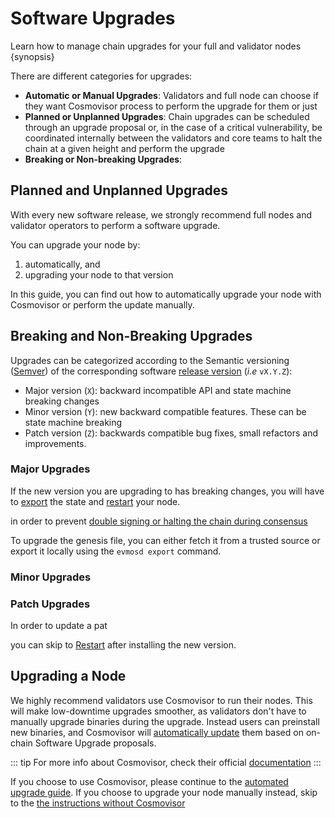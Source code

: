 <!--
order: 1
-->

# Software Upgrades

Learn how to manage chain upgrades for your full and validator nodes {synopsis}

There are different categories for upgrades:

- **Automatic or Manual Upgrades**: Validators and full node can choose if they want Cosmovisor process to perform the upgrade for them or just
- **Planned or Unplanned Upgrades**: Chain upgrades can be scheduled through an upgrade proposal or, in the case of a critical vulnerability, be coordinated internally between the validators and core teams to halt the chain at a given height and perform the upgrade
- **Breaking or Non-breaking Upgrades**: 

## Planned and Unplanned Upgrades

With every new software release, we strongly recommend full nodes and validator operators to perform a software upgrade.

You can upgrade your node by:

1) automatically, and
2) upgrading your node to that version

In this guide, you can find out how to automatically upgrade your node with Cosmovisor or perform the update manually.

## Breaking and Non-Breaking Upgrades

Upgrades can be categorized according to the Semantic versioning ([Semver](https://semver.org/)) of the corresponding software [release version](https://github.com/tharsis/evmos/releases) (*i.e* `vX.Y.Z`):

- Major version (`X`): backward incompatible API and state machine breaking changes
- Minor version (`Y`): new backward compatible features. These can be state machine breaking
- Patch version (`Z`): backwards compatible bug fixes, small refactors and improvements.

### Major Upgrades

If the new version you are upgrading to has breaking changes, you will have to [export](#export-state) the state  and [restart](#restart-node) your node.

in order to prevent [double signing or halting the chain during consensus](https://docs.tendermint.com/master/spec/consensus/signing.html#double-signing)

To upgrade the genesis file, you can either fetch it from a trusted source or export it locally using the `evmosd export` command.

### Minor Upgrades



### Patch Upgrades

In order to update a pat

you can skip to [Restart](#restart-node) after installing the new version.



## Upgrading a Node

We highly recommend validators use Cosmovisor to run their nodes. This will make low-downtime upgrades smoother, as validators don't have to manually upgrade binaries during the upgrade. Instead users can preinstall new binaries, and Cosmovisor will [automatically update](automated.md) them based on on-chain Software Upgrade proposals.

::: tip
For more info about Cosmovisor, check their official [documentation](https://docs.cosmos.network/main/run-node/cosmovisor.html)
:::

If you choose to use Cosmovisor, please continue to the [automated upgrade guide](./automated.md). If you choose to upgrade your node manually instead, skip to the [the instructions without Cosmovisor](./manual.md)
